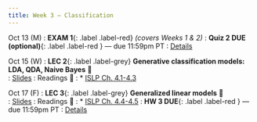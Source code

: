 ```yaml
---
title: Week 3 — Classification
---
```



Oct 13 (M)
: **EXAM 1**{: .label .label-red} *(covers Weeks 1 & 2)*
: **Quiz 2 DUE (optional)**{: .label .label-red } — due 11:59pm PT
: [Details](.)

Oct 15 (W)
: **LEC 2**{: .label .label-grey} **Generative classification models: LDA, QDA, Naive Bayes** 🎥  
    : [Slides](.)
: Readings 📖
: * [ISLP Ch. 4.1-4.3](https://www.statlearning.com/)

Oct 17 (F)
: **LEC 3**{: .label .label-grey} **Generalized linear models** 🎥  
    : [Slides](.)
: Readings 📖
: * [ISLP Ch. 4.4-4.5](https://www.statlearning.com/)
: **HW 3 DUE**{: .label .label-red } — due 11:59pm PT
: [Details](.)
